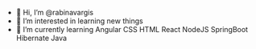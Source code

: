 - 👋 Hi, I’m @rabinavargis
- 👀 I’m interested in learning new things
- 🌱 I’m currently learning Angular CSS HTML React NodeJS SpringBoot Hibernate Java
<!---- 💞️ I’m looking to collaborate on ...
- 📫 How to reach me ...-->

<!---
rabinavargis/rabinavargis is a ✨ special ✨ repository because its `README.md` (this file) appears on your GitHub profile.
You can click the Preview link to take a look at your changes.
--->
